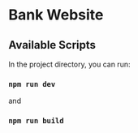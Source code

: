 # Bank Website

## Available Scripts

In the project directory, you can run:

### `npm run dev`

and

### `npm run build`
